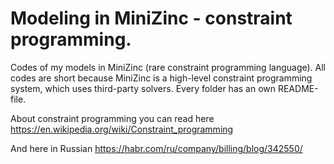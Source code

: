 # Modeling in MiniZinc - constraint programming.
Codes of my models in MiniZinc (rare constraint programming language). All codes are short because MiniZinc is a high-level constraint programming system, which uses third-party solvers. Every folder has an own README-file.

About constraint programming you can read here
https://en.wikipedia.org/wiki/Constraint_programming

And here in Russian  https://habr.com/ru/company/billing/blog/342550/
